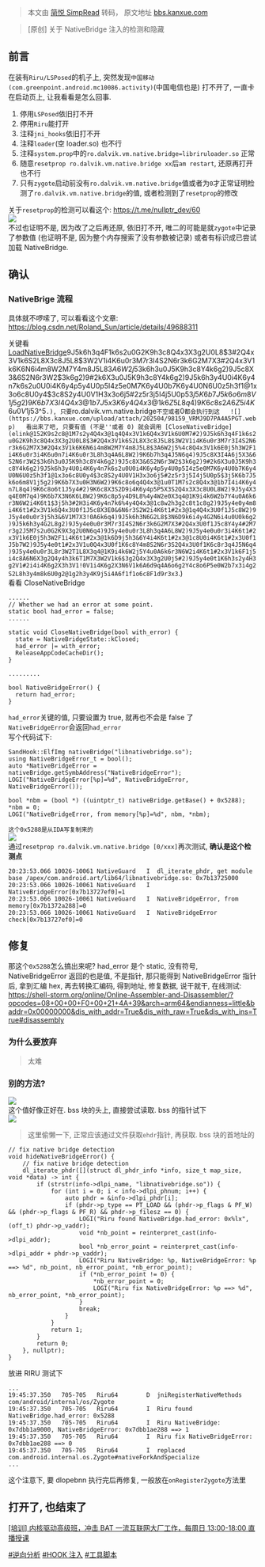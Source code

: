 > 本文由 [简悦 SimpRead](http://ksria.com/simpread/) 转码， 原文地址 [bbs.kanxue.com](https://bbs.kanxue.com/thread-286536.htm)

> [原创] 关于 NativeBridge 注入的检测和隐藏

前言
--

在装有`Riru/LSPosed`的机子上, 突然发现`中国移动(com.greenpoint.android.mc10086.activity)`(中国电信也是) 打不开了, 一直卡在启动页上, 让我看看是怎么回事.

1.  停用`LSPosed`依旧打不开
2.  停用`Riru`能打开
3.  注释`jni_hooks`依旧打不开
4.  注释`loader`(空 loader.so) 也不行
5.  注释`system.prop`中的`ro.dalvik.vm.native.bridge=libriruloader.so` 正常
6.  随意`resetprop ro.dalvik.vm.native.bridge xx`后`am restart`, 还原再打开也不行
7.  只有`zygote`启动前没有`ro.dalvik.vm.native.bridge`值或者为`0`才正常证明检测了`ro.dalvik.vm.native.bridge`的值, 或者检测到了`resetprop`的修改

关于`resetprop`的检测可以看这个: https://t.me/nullptr_dev/60  
![](https://bbs.kanxue.com/upload/attach/202504/98159_PDT5JSAFK2RBXM2.webp)  
不过也证明不是, 因为改了之后再还原, 依旧打不开, 唯二的可能是就`zygote`中记录了参数值 (也证明不是, 因为整个内存搜索了没有参数被记录) 或者有标识成已尝试加载 NativeBridge.

确认
--

### NativeBrige 流程

具体就不啰嗦了, 可以看看这个文章: https://blog.csdn.net/Roland_Sun/article/details/49688311

关键看 [LoadNativeBridge](elink@5f2K9s2c8@1M7s2y4Q4x3@1q4Q4x3V1k6Q4x3V1k6U0M7#2)9J5k6h3q4F1k6s2u0G2K9h3c8Q4x3X3g2U0L8$3#2Q4x3V1k6S2L8X3c8J5L8$3W2V1i4K6u0r3M7r3I4S2N6r3k6G2M7X3#2Q4x3V1k6K6N6i4m8W2M7Y4m8J5L8$3A6W2j5%4c8Q4x3V1k6E0j5h3W2F1i4K6u0r3i4K6u0n7i4K6u0r3L8h3q4A6L8W2)9K6b7h3q4J5N6q4)9J5c8X3I4A6j5X3&6S2N6r3W2$3k6h3u0J5K9h3c8Y4k6g2)9J5c8X3&6S2N6r3W2$3k6g2)9#2k6X3u0J5K9h3c8Y4k6g2)9J5k6h3y4U0i4K6y4n7k6s2u0U0i4K6y4p5y4U0p5I4z5e0M7K6y4U0b7K6y4U0N6U0z5h3f1@1x3o6c8U0y4$3c8S2y4U0V1H3x3o6j5#2z5r3j5I4j5U0p5$3j5K6b7J5k6o6m8V1j5g2)9K6b7X3I4Q4x3@1b7J5x3K6y4Q4x3@1k6Z5L8q4)9K6c8s2A6Z5i4K6u0V1j5$3^5`.), 只要`ro.dalvik.vm.native.bridge`不空或者`0`都会执行到这  
![](https://bbs.kanxue.com/upload/attach/202504/98159_VRMJ9D7PA4A5PGT.webp)  
看出来了吧, 只要有值 (不是''或者 0) 就会调用 [CloseNativeBridge](elink@152K9s2c8@1M7s2y4Q4x3@1q4Q4x3V1k6Q4x3V1k6U0M7#2)9J5k6h3q4F1k6s2u0G2K9h3c8Q4x3X3g2U0L8$3#2Q4x3V1k6S2L8X3c8J5L8$3W2V1i4K6u0r3M7r3I4S2N6r3k6G2M7X3#2Q4x3V1k6K6N6i4m8W2M7Y4m8J5L8$3A6W2j5%4c8Q4x3V1k6E0j5h3W2F1i4K6u0r3i4K6u0n7i4K6u0r3L8h3q4A6L8W2)9K6b7h3q4J5N6q4)9J5c8X3I4A6j5X3&6S2N6r3W2$3k6h3u0J5K9h3c8Y4k6g2)9J5c8X3&6S2N6r3W2$3k6g2)9#2k6X3u0J5K9h3c8Y4k6g2)9J5k6h3y4U0i4K6y4n7k6s2u0U0i4K6y4p5y4U0p5I4z5e0M7K6y4U0b7K6y4U0N6U0z5h3f1@1x3o6c8U0y4$3c8S2y4U0V1H3x3o6j5#2z5r3j5I4j5U0p5$3j5K6b7J5k6o6m8V1j5g2)9K6b7X3u0H3N6W2)9K6c8o6q4Q4x3@1u0T1M7s2c8Q4x3@1b7I4i4K6y4n7L8q4)9K6c8o6t1J5y4#2)9K6c8X3S2D9i4K6y4p5P5X3S2Q4x3X3c8U0L8W2)9J5y4X3q4E0M7q4)9K6b7X3N6K6L8W2)9K6c8p5y4D9L8%4y4W2e0X3q4@1K9i4k6W2b7Y4u0A6k6r3N6W2i4K6t1$3j5h3#2H3i4K6y4n7k6%4y4Q4x3@1c8w2h3g2c8t1c8g2)9J5y4e0y4m8i4K6t1#2x3V1k6Q4x3U0f1J5c8X3E0&6N6r3S2W2i4K6t1#2x3@1q4Q4x3U0f1J5c8W2)9J5y4e0u0r3j5h3&6V1M7X3!0A6k6q4)9J5k6h3N6G2L8$3N6D9k6i4y4G2N6i4u0U0k6g2)9J5k6h3y4G2L8g2)9J5y4e0u0r3M7r3I4S2N6r3k6G2M7X3#2Q4x3U0f1J5c8Y4y4#2M7r3g2J5M7s2u0G2K9X3g2U0N6q4)9J5y4e0u0r3L8h3q4A6L8W2)9J5y4e0u0r3i4K6t1#2x3V1k6E0j5h3W2F1i4K6t1#2x3@1k6D9j5h3&6Y4i4K6t1#2x3@1c8U0i4K6t1#2x3U0f1J5b7W2)9J5y4e0t1#2x3V1u0Q4x3U0f1K6c8Y4m8S2N6r3S2Q4x3U0f1K6c8r3q4J5N6q4)9J5y4e0u0r3L8r3W2T1L8X3q4@1K9i4k6W2j5Y4u0A6k6r3N6W2i4K6t1#2x3V1k6F1j5i4c8A6N6X3g2Q4y4h3k6T1M7X3W2V1k6$3g2Q4x3X3g2U0j5#2)9J5y4e0t1K6h3s2y4H3g2V1#2i4i4K6g2X3h3V1!0V1i4K6g2X3N6V1k6A6d9q4A6o6g2Y4c8o6P5e0W2b7x3i4g2S2L8h3y4m8k6U0g2@1g2h3y4K9j5i4A6f1f1o6c8F1d9r3x3`.)  
看看 CloseNativeBridge

```
......
// Whether we had an error at some point.
static bool had_error = false;
......
 
static void CloseNativeBridge(bool with_error) {
  state = NativeBridgeState::kClosed;
  had_error |= with_error;
  ReleaseAppCodeCacheDir();
}
 
.........
 
bool NativeBridgeError() {
  return had_error;
}
```

`had_error`关键的值, 只要设置为 true, 就再也不会是 false 了  
`NativeBridgeError`会返回`had_error`  
写个代码试下:

```
SandHook::ElfImg nativeBridge("libnativebridge.so");
using NativeBridgeError_t = bool();
auto *NativeBridgeError = nativeBridge.getSymbAddress("NativeBridgeError");
LOGI("NativeBridgeError[%p]=%d", NativeBridgeError, NativeBridgeError());
 
bool *nbm = (bool *) ((uintptr_t) nativeBridge.getBase() + 0x5288);
*nbm = 0;
LOGI("NativeBridgeError, from memory[%p]=%d", nbm, *nbm); 
```

`这个0x5288是从IDA写复制来的`  
![](https://bbs.kanxue.com/upload/attach/202504/98159_DD62TV478HQ29WQ.webp)  
通过`resetprop ro.dalvik.vm.native.bridge [0/xxx]`再次测试, **确认是这个检测点**

```
20:23:53.066 10026-10061 NativeGuard   I  dl_iterate_phdr, get module base /apex/com.android.art/lib64/libnativebridge.so: 0x7b13725000
20:23:53.066 10026-10061 NativeGuard   I  NativeBridgeError[0x7b13727ef0]=1
20:23:53.066 10026-10061 NativeGuard   I  NativeBridgeError, from memory[0x7b1372a288]=0
20:23:53.066 10026-10061 NativeGuard   I  NativeBridgeError check[0x7b13727ef0]=0
```

修复
--

那这个`0x5288`怎么搞出来呢? had_error 是个 static, 没有符号, NativeBridgeError 返回的也是值, 不是指针, 那只能得到 NativeBridgeError 指针后, 拿到汇编 hex, 再去转换汇编码, 得到地址, 修复数据, 说干就干, 在线测试: https://shell-storm.org/online/Online-Assembler-and-Disassembler/?opcodes=08+00+00+F0+00+21+4A+39&arch=arm64&endianness=little&baddr=0x00000000&dis_with_addr=True&dis_with_raw=True&dis_with_ins=True#disassembly

### 为什么要放弃

> 太难

### 别的方法?

![](https://bbs.kanxue.com/upload/attach/202504/98159_KJS7R3B87EFYBPK.webp)  
这个值好像正好在. bss 块的头上, 直接尝试读取. bss 的指针试下  
![](https://bbs.kanxue.com/upload/attach/202504/98159_RC475AHBEYE435K.webp)

> 这里偷懒一下, 正常应该通过文件获取`ehdr`指针, 再获取. bss 块的首地址的

```
// fix native bridge detection
void hideNativeBridgeError() {
    // fix native bridge detection
    dl_iterate_phdr([](struct dl_phdr_info *info, size_t map_size, void *data) -> int {
        if (strstr(info->dlpi_name, "libnativebridge.so")) {
            for (int i = 0; i < info->dlpi_phnum; i++) {
                auto phdr = &info->dlpi_phdr[i];
                if (phdr->p_type == PT_LOAD && (phdr->p_flags & PF_W) && (phdr->p_flags & PF_R) && phdr->p_filesz == 0) {
                    LOGI("Riru found NativeBridge.had_error: 0x%lx", (off_t) phdr->p_vaddr);
                    void *nb_point = reinterpret_cast(info->dlpi_addr);
                    bool *nb_error_point = reinterpret_cast(info->dlpi_addr + phdr->p_vaddr);
                    LOGI("Riru NativeBridge: %p, NativeBridgeError: %p ==> %d", nb_point, nb_error_point, *nb_error_point);
                    if (*nb_error_point != 0) {
                        *nb_error_point = 0;
                        LOGI("Riru fix NativeBridgeError: %p ==> %d", nb_error_point, *nb_error_point);
                    }
                    break;
                }
            }
            return 1;
        }
        return 0;
    }, nullptr);
} 
```

放进 RIRU 测试下

```
...
19:45:37.350   705-705   Riru64        D  jniRegisterNativeMethods com/android/internal/os/Zygote
19:45:37.350   705-705   Riru64        I  Riru found NativeBridge.had_error: 0x5288
19:45:37.350   705-705   Riru64        I  Riru NativeBridge: 0x7dbb1a9000, NativeBridgeError: 0x7dbb1ae288 ==> 1
19:45:37.350   705-705   Riru64        I  Riru fix NativeBridgeError: 0x7dbb1ae288 ==> 0
19:45:37.350   705-705   Riru64        I  replaced com.android.internal.os.Zygote#nativeForkAndSpecialize
...
```

这个注意下, 要 dlopebnn 执行完后再修复, 一般放在`onRegisterZygote`方法里

打开了, 也结束了
---------

[[培训] 内核驱动高级班，冲击 BAT 一流互联网大厂工作，每周日 13:00-18:00 直播授课](https://www.kanxue.com/book-section_list-173.htm)

[#逆向分析](forum-161-1-118.htm) [#HOOK 注入](forum-161-1-125.htm) [#工具脚本](forum-161-1-128.htm)